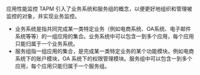 

应用性能监控 TAPM 引入了业务系统和服务组的概念，以便更好地组织和管理被监控的对象，并实现业务监控。

- 业务系统是指共同完成某一类特定业务（例如电商系统、OA系统、电子邮件系统等等）的一组应用的集合。业务系统中可以包含一到多个应用，每个应用只能归属于一个业务系统。
- 服务组指一组应用的集合，是完成某一类特定业务的某个功能模块。例如电商系统下的账户模块，OA 系统下的权限管理模块。服务组中可以包含一到多个应用，每个应用只能归属于一个服务组。

